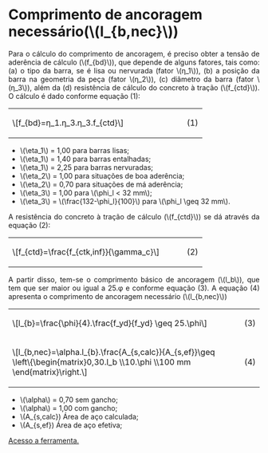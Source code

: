 <script src = "https://polyfill.io/v3/polyfill.min.js?features=es6"></script>
<script id = "MathJax-script" async src="https://cdn.jsdelivr.net/npm/mathjax@3/es5/tex-mml-chtml.js"></script>

<h1>Comprimento de ancoragem necessário(\(l_{b,nec}\))</h1>

<p align="justify">
Para o cálculo do comprimento de ancoragem, é preciso obter a tensão de aderência de cálculo (\(f_{bd}\)), que depende de alguns fatores, tais como: (a) o tipo da barra, se é lisa ou nervurada (fator \(η_1\)), (b) a posição da barra na geometria da peça (fator \(η_2\)), (c) diâmetro da barra (fator \(η_3\)), além da (d) resistência de cálculo do concreto à tração (\(f_{ctd}\)). O cálculo é dado conforme equação (1):
</p> 

<table width = "100%" border = "0">
    <tr>
        <td width = "90%">
            <p>\[f_{bd}=η_1.η_3.η_3.f_{ctd}\]</p>
        </td>
        <td width = "10%">
            <p align="right">(1)</p>
        </td>
    </tr>
</table>

<ul>
    <li>\(\eta_1\) = 1,00 para barras lisas;</li>
    <li>\(\eta_1\) = 1,40 para barras entalhadas;</li>
    <li>\(\eta_1\) = 2,25 para barras nervuradas;</li>
    <li>\(\eta_2\) = 1,00 para situações de boa aderência;</li>
    <li>\(\eta_2\) = 0,70 para situações de má aderência;</li>
    <li>\(\eta_3\) = 1,00 para \(\phi_l < 32 mm\);</li>
    <li>\(\eta_3\) = \(\frac{132-\phi_l}{100}\) para \(\phi_l \geq 32 mm\).</li>
</ul>

<p align="justify">
A resistência do concreto à tração de cálculo (\(f_{ctd}\)) se dá através da equação (2): 
</p> 

<table width = "100%" border = "0">
    <tr>
        <td width = "90%">
            <p>\[f_{ctd}=\frac{f_{ctk,inf}}{\gamma_c}\]</p>
        </td>
        <td width = "10%">
            <p align="right">(2)</p>
        </td>
    </tr>
</table>

<p align="justify">
A partir disso, tem-se o comprimento básico de ancoragem (\(l_b\)), que tem que ser maior ou igual a 25.φ e conforme equação (3). A equação (4) apresenta o comprimento de ancoragem necessário (\(l_{b,nec}\))
</p> 

<table width = "100%" border = "0">
    <tr>
        <td width = "90%">
            <p>\[l_{b}=\frac{\phi}{4}.\frac{f_yd}{f_yd} \geq 25.\phi\]</p>
        </td>
        <td width = "10%">
            <p align="right">(3)</p>
        </td>
    </tr>
    <tr>
        <td width = "90%">
            <p>
                            \[l_{b,nec}=\alpha.l_{b}.\frac{A_{s,calc}}{A_{s,ef}}\geq \left\{\begin{matrix}0,30.l_b
                            \\10.\phi 
                            \\100 mm 
                            \end{matrix}\right.\]
            </p>
        </td>
        <td width = "10%">
            <p align="right">(4)</p>
        </td>
    </tr>
</table>

<ul>
    <li>\(\alpha\) = 0,70 sem gancho;</li>
    <li>\(\alpha\) = 1,00 com gancho;</li>
    <li>\(A_{s,calc}) Área de aço calculada;</li>
    <li>\(A_{s,ef}) Área de aço efetiva;</li>
</ul>

<p align="justify">
    <a href="https://wmpjrufg.github.io/2122ICPINASCIMENTO/ANCORAGEM/ANC.html" target="_blank">Acesso a ferramenta.</a>
</p> 